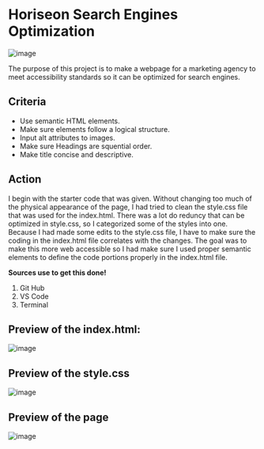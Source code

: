 #  Horiseon Search Engines Optimization

![image](https://user-images.githubusercontent.com/113512061/191882597-11204440-4e4e-4ada-81b0-94a6c9ba734b.png)

The purpose of this project is to make a webpage for a marketing agency to meet accessibility standards so it can be optimized for search engines. 

## Criteria
* Use semantic HTML elements.
* Make sure elements follow a logical structure.
* Input alt attributes to images.
* Make sure Headings are squential order.
* Make title concise and descriptive.

## Action 

I begin with the starter code that was given. Without changing too much of the physical appearance of the page, I had tried to clean the style.css file that was used for the index.html. There was a lot do reduncy that can be optimized in style.css, so I categorized some of the styles into one. Because I had made some edits to the style.css file, I have to make sure the coding in the index.html file correlates with the changes. The goal was to make this more web accessible so I had make sure I used proper semantic elements to define the code portions properly in the index.html file.

**Sources use to get this done!**
1. Git Hub
2. VS Code
3. Terminal

## Preview of the index.html:
 ![image](https://user-images.githubusercontent.com/113512061/191884313-e2cabbc1-e2aa-4bcf-abc3-5cf964901dd9.png)

## Preview of the style.css
![image](https://user-images.githubusercontent.com/113512061/191884430-e41bc177-a8a2-4cbd-a467-bc8b2cc7fa83.png)

## Preview of the page
![image](https://user-images.githubusercontent.com/113512061/191883091-dae64254-c8d2-4738-97ff-7680711bbfcc.png)


